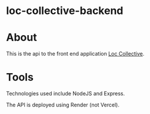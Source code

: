 # loc-collective-backend

# About 
This is the api to the front end application [Loc Collective](https://github.com/garnetred/loc-collective).

# Tools 
Technologies used include NodeJS and Express. 

The API is deployed using Render (not Vercel). 



